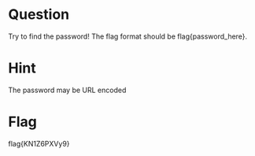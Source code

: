 # Question
Try to find the password! The flag format should be flag{password_here}.

# Hint
The password may be URL encoded

# Flag
flag{KN1Z6PXVy9}
